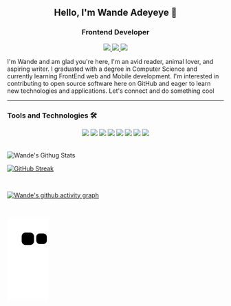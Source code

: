 <h2 align="center">Hello, I'm Wande Adeyeye 👋</h2>
<h3 align="center">Frontend Developer</h3>
<p align="center">

<a href="https://twitter.com/wandeadeyeye">
   <img src="https://img.shields.io/static/v1?label=|&labelColor=AFD3E2&message=TWITTER&color=AFD3E2&style=for-the-badge&logo=Twitter"/>
</a>

<a href="https://medium.com/@wandeadeyeye">
   <img src="https://img.shields.io/static/v1?label=|&labelColor=AFD3E2&message=MEDIUM&color=AFD3E2&style=for-the-badge&logo=medium"/>
</a>

<a href="https://www.linkedin.com/in/wandeadeyeye/">
   <img src="https://img.shields.io/static/v1?label=|&labelColor=AFD3E2&message=LINKEDIN&color=AFD3E2&style=for-the-badge&logo=linkedin"/>
</a>

<p/>

<p align="left">
I'm Wande and am glad you're here, I'm an avid reader, animal lover, and aspiring writer. I graduated with a degree in Computer Science and currently learning FrontEnd web and Mobile development. I'm interested in contributing to open source software here on GitHub and eager to learn new technologies and applications. Let's connect and do something cool
<p/>

---


<h3>Tools and Technologies 🛠️</h3>
    <p align="center">
        <img src="https://img.shields.io/static/v1?label=|&labelColor=AFD3E2&message=HTML5&color=AFD3E2&style=flat-square&logo=html5"/>
        <img src="https://img.shields.io/static/v1?label=|&labelColor=AFD3E2&message=CSS3&color=AFD3E2&logoColor=blue&style=flat-square&logo=css3"/>
        <img src="https://img.shields.io/static/v1?label=|&labelColor=AFD3E2&message=BOOTSTRAP&color=AFD3E2&logoColor=blue&style=flat-square&logo=bootstrap"/>
        <img src="https://img.shields.io/static/v1?label=|&labelColor=AFD3E2&message=MYSQL&color=AFD3E2&logoColor=gold&style=flat-square&logo=mysql"/>
        <img src="https://img.shields.io/static/v1?label=|&labelColor=AFD3E2&message=PYTHON&color=AFD3E2&style=flat-square&logo=python"/>
        <img src="https://img.shields.io/static/v1?label=|&labelColor=AFD3E2&message=VS CODE&color=AFD3E2&logoColor=blue&style=flat-square&logo=visual studio code"/>
        <img src="https://img.shields.io/static/v1?label=|&labelColor=AFD3E2&message=GIT&color=AFD3E2&style=flat-square&logo=git"/>
        <img src="https://img.shields.io/static/v1?label=|&labelColor=AFD3E2&message=GITHUB&color=AFD3E2&style=flat-square&logo=github"/>
    </p>
<br>

<img align="center" alt="Wande's Githug Stats" src="https://github-readme-stats.vercel.app/api?username=wandeadeyeye&show_icons=true&include_all_commits=true&theme=transparent"/>

<br>

[![GitHub Streak](https://streak-stats.demolab.com/?user=wandeadeyeye&theme=transparent)](https://git.io/streak-stats)

<br>

[![Wande's github activity graph](https://github-readme-activity-graph.cyclic.app/graph?username=wandeadeyeye&theme=github-compact)](https://github.com/ashutosh00710/github-readme-activity-graph)

<br>

![snake gif](https://github.com/wandeadeyeye/wandeadeyeye/blob/output/github-contribution-grid-snake.svg)

<!---
wandeadeyeye/wandeadeyeye is a ✨ special ✨ repository because its `README.md` (this file) appears on your GitHub profile.
You can click the Preview link to take a look at your changes.
--->
